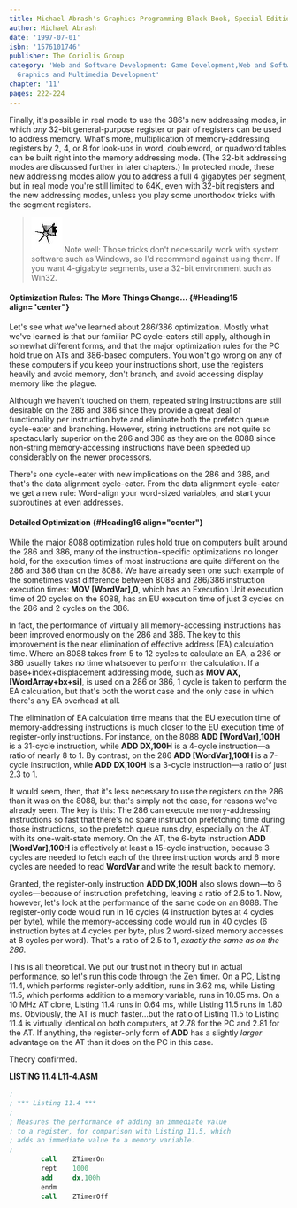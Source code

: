 ```yaml
---
title: Michael Abrash's Graphics Programming Black Book, Special Edition
author: Michael Abrash
date: '1997-07-01'
isbn: '1576101746'
publisher: The Coriolis Group
category: 'Web and Software Development: Game Development,Web and Software Development:
  Graphics and Multimedia Development'
chapter: '11'
pages: 222-224
---
```


Finally, it's possible in real mode to use the 386's new addressing
modes, in which *any* 32-bit general-purpose register or pair of
registers can be used to address memory. What's more, multiplication of
memory-addressing registers by 2, 4, or 8 for look-ups in word,
doubleword, or quadword tables can be built right into the memory
addressing mode. (The 32-bit addressing modes are discussed further in
later chapters.) In protected mode, these new addressing modes allow you
to address a full 4 gigabytes per segment, but in real mode you're still
limited to 64K, even with 32-bit registers and the new addressing modes,
unless you play some unorthodox tricks with the segment registers.

> ![](images/i.jpg)
> Note well: Those tricks don't necessarily work with system software such
> as Windows, so I'd recommend against using them. If you want 4-gigabyte
> segments, use a 32-bit environment such as Win32.

#### Optimization Rules: The More Things Change... {#Heading15 align="center"}

Let's see what we've learned about 286/386 optimization. Mostly what
we've learned is that our familiar PC cycle-eaters still apply, although
in somewhat different forms, and that the major optimization rules for
the PC hold true on ATs and 386-based computers. You won't go wrong on
any of these computers if you keep your instructions short, use the
registers heavily and avoid memory, don't branch, and avoid accessing
display memory like the plague.

Although we haven't touched on them, repeated string instructions are
still desirable on the 286 and 386 since they provide a great deal of
functionality per instruction byte and eliminate both the prefetch queue
cycle-eater and branching. However, string instructions are not quite so
spectacularly superior on the 286 and 386 as they are on the 8088 since
non-string memory-accessing instructions have been speeded up
considerably on the newer processors.

There's one cycle-eater with new implications on the 286 and 386, and
that's the data alignment cycle-eater. From the data alignment
cycle-eater we get a new rule: Word-align your word-sized variables, and
start your subroutines at even addresses.

#### Detailed Optimization {#Heading16 align="center"}

While the major 8088 optimization rules hold true on computers built
around the 286 and 386, many of the instruction-specific optimizations
no longer hold, for the execution times of most instructions are quite
different on the 286 and 386 than on the 8088. We have already seen one
such example of the sometimes vast difference between 8088 and 286/386
instruction execution times: **MOV [WordVar],0**, which has an Execution
Unit execution time of 20 cycles on the 8088, has an EU execution time
of just 3 cycles on the 286 and 2 cycles on the 386.

In fact, the performance of virtually all memory-accessing instructions
has been improved enormously on the 286 and 386. The key to this
improvement is the near elimination of effective address (EA)
calculation time. Where an 8088 takes from 5 to 12 cycles to calculate
an EA, a 286 or 386 usually takes no time whatsoever to perform the
calculation. If a base+index+displacement addressing mode, such as **MOV
AX,[WordArray+bx+si]**, is used on a 286 or 386, 1 cycle is taken to
perform the EA calculation, but that's both the worst case and the only
case in which there's any EA overhead at all.

The elimination of EA calculation time means that the EU execution time
of memory-addressing instructions is much closer to the EU execution
time of register-only instructions. For instance, on the 8088 **ADD
[WordVar],100H** is a 31-cycle instruction, while **ADD DX,100H** is a
4-cycle instruction—a ratio of nearly 8 to 1. By contrast, on the 286
**ADD [WordVar],100H** is a 7-cycle instruction, while **ADD DX,100H**
is a 3-cycle instruction—a ratio of just 2.3 to 1.

It would seem, then, that it's less necessary to use the registers on
the 286 than it was on the 8088, but that's simply not the case, for
reasons we've already seen. The key is this: The 286 can execute
memory-addressing instructions so fast that there's no spare instruction
prefetching time during those instructions, so the prefetch queue runs
dry, especially on the AT, with its one-wait-state memory. On the AT,
the 6-byte instruction **ADD [WordVar],100H** is effectively at least a
15-cycle instruction, because 3 cycles are needed to fetch each of the
three instruction words and 6 more cycles are needed to read **WordVar**
and write the result back to memory.

Granted, the register-only instruction **ADD DX,100H** also slows
down—to 6 cycles—because of instruction prefetching, leaving a ratio of
2.5 to 1. Now, however, let's look at the performance of the same code
on an 8088. The register-only code would run in 16 cycles (4 instruction
bytes at 4 cycles per byte), while the memory-accessing code would run
in 40 cycles (6 instruction bytes at 4 cycles per byte, plus 2
word-sized memory accesses at 8 cycles per word). That's a ratio of 2.5
to 1, *exactly the same as on the 286*.

This is all theoretical. We put our trust not in theory but in actual
performance, so let's run this code through the Zen timer. On a PC,
Listing 11.4, which performs register-only addition, runs in 3.62 ms,
while Listing 11.5, which performs addition to a memory variable, runs
in 10.05 ms. On a 10 MHz AT clone, Listing 11.4 runs in 0.64 ms, while
Listing 11.5 runs in 1.80 ms. Obviously, the AT is much faster...but the
ratio of Listing 11.5 to Listing 11.4 is virtually identical on both
computers, at 2.78 for the PC and 2.81 for the AT. If anything, the
register-only form of **ADD** has a slightly *larger* advantage on the
AT than it does on the PC in this case.

Theory confirmed.

**LISTING 11.4 L11-4.ASM**

```nasm
;
; *** Listing 11.4 ***
;
; Measures the performance of adding an immediate value
; to a register, for comparison with Listing 11.5, which
; adds an immediate value to a memory variable.
;
        call    ZTimerOn
        rept    1000
        add     dx,100h
        endm
        call    ZTimerOff
```
